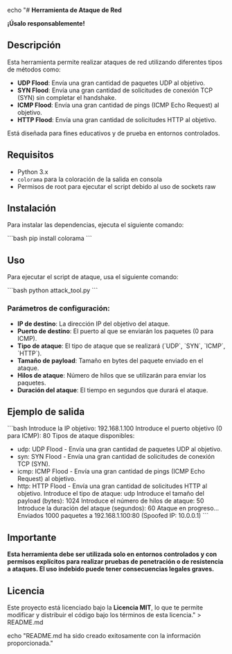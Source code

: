echo "# **Herramienta de Ataque de Red**

**¡Úsalo responsablemente!**

## Descripción

Esta herramienta permite realizar ataques de red utilizando diferentes tipos de métodos como:

- **UDP Flood**: Envía una gran cantidad de paquetes UDP al objetivo.
- **SYN Flood**: Envía una gran cantidad de solicitudes de conexión TCP (SYN) sin completar el handshake.
- **ICMP Flood**: Envía una gran cantidad de pings (ICMP Echo Request) al objetivo.
- **HTTP Flood**: Envía una gran cantidad de solicitudes HTTP al objetivo.

Está diseñada para fines educativos y de prueba en entornos controlados.

## Requisitos

- Python 3.x
- `colorama` para la coloración de la salida en consola
- Permisos de root para ejecutar el script debido al uso de sockets raw

## Instalación

Para instalar las dependencias, ejecuta el siguiente comando:

\`\`\`bash
pip install colorama
\`\`\`

## Uso

Para ejecutar el script de ataque, usa el siguiente comando:

\`\`\`bash
python attack_tool.py
\`\`\`

### Parámetros de configuración:

- **IP de destino**: La dirección IP del objetivo del ataque.
- **Puerto de destino**: El puerto al que se enviarán los paquetes (0 para ICMP).
- **Tipo de ataque**: El tipo de ataque que se realizará (\`UDP\`, \`SYN\`, \`ICMP\`, \`HTTP\`).
- **Tamaño de payload**: Tamaño en bytes del paquete enviado en el ataque.
- **Hilos de ataque**: Número de hilos que se utilizarán para enviar los paquetes.
- **Duración del ataque**: El tiempo en segundos que durará el ataque.

## Ejemplo de salida

\`\`\`bash
Introduce la IP objetivo: 192.168.1.100
Introduce el puerto objetivo (0 para ICMP): 80
Tipos de ataque disponibles:
  - udp: UDP Flood - Envía una gran cantidad de paquetes UDP al objetivo.
  - syn: SYN Flood - Envía una gran cantidad de solicitudes de conexión TCP (SYN).
  - icmp: ICMP Flood - Envía una gran cantidad de pings (ICMP Echo Request) al objetivo.
  - http: HTTP Flood - Envía una gran cantidad de solicitudes HTTP al objetivo.
Introduce el tipo de ataque: udp
Introduce el tamaño del payload (bytes): 1024
Introduce el número de hilos de ataque: 50
Introduce la duración del ataque (segundos): 60
Ataque en progreso...
Enviados 1000 paquetes a 192.168.1.100:80 (Spoofed IP: 10.0.0.1)
\`\`\`

## Importante

**Esta herramienta debe ser utilizada solo en entornos controlados y con permisos explícitos para realizar pruebas de penetración o de resistencia a ataques. El uso indebido puede tener consecuencias legales graves.**

## Licencia

Este proyecto está licenciado bajo la **Licencia MIT**, lo que te permite modificar y distribuir el código bajo los términos de esta licencia." > README.md

echo "README.md ha sido creado exitosamente con la información proporcionada."
